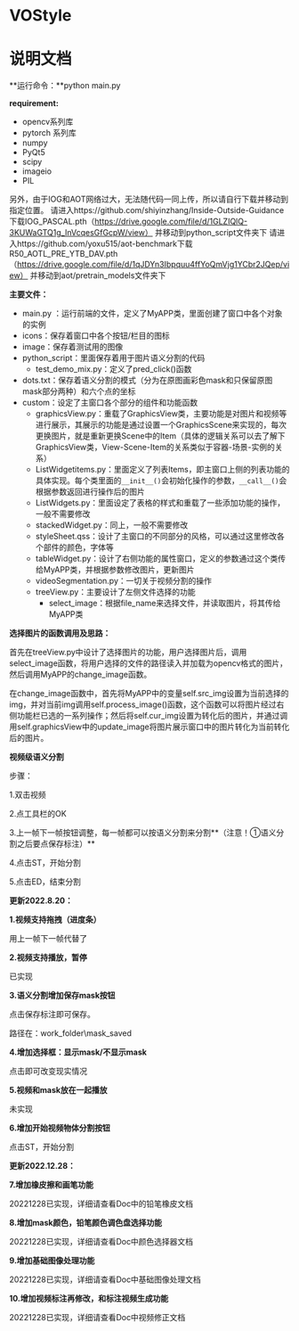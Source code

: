 # VOStyle

# 说明文档

**运行命令：**python main.py

**requirement:**

- opencv系列库
- pytorch 系列库
- numpy
- PyQt5
- scipy
- imageio
- PIL

另外，由于IOG和AOT网络过大，无法随代码一同上传，所以请自行下载并移动到指定位置。
请进入https://github.com/shiyinzhang/Inside-Outside-Guidance下载IOG_PASCAL.pth（https://drive.google.com/file/d/1GLZIQlQ-3KUWaGTQ1g_InVcqesGfGcpW/view）
并移动到python_script文件夹下
请进入https://github.com/yoxu515/aot-benchmark下载R50_AOTL_PRE_YTB_DAV.pth（https://drive.google.com/file/d/1qJDYn3Ibpquu4ffYoQmVjg1YCbr2JQep/view）
并移动到aot/pretrain_models文件夹下

**主要文件：**

- main.py ：运行前端的文件，定义了MyAPP类，里面创建了窗口中各个对象的实例
- icons：保存着窗口中各个按钮/栏目的图标
- image：保存着测试用的图像
- python_script：里面保存着用于图片语义分割的代码
    - test_demo_mix.py：定义了pred_click()函数
- dots.txt：保存着语义分割的模式（分为在原图画彩色mask和只保留原图mask部分两种）和六个点的坐标
- custom：设定了主窗口各个部分的组件和功能函数
    - graphicsView.py：重载了GraphicsView类，主要功能是对图片和视频等进行展示，其展示的功能是通过设置一个GraphicsScene来实现的，每次更换图片，就是重新更换Scene中的Item（具体的逻辑关系可以去了解下GraphicsView类，View-Scene-Item的关系类似于容器-场景-实例的关系）
    - ListWidgetitems.py：里面定义了列表Items，即主窗口上侧的列表功能的具体实现。每个类里面的`__init__()`会初始化操作的参数，`__call__()`会根据参数返回进行操作后的图片
    - ListWidgets.py：里面设定了表格的样式和重载了一些添加功能的操作，一般不需要修改
    - stackedWidget.py：同上，一般不需要修改
    - styleSheet.qss：设计了主窗口的不同部分的风格，可以通过这里修改各个部件的颜色，字体等
    - tableWidget.py：设计了右侧功能的属性窗口，定义的参数通过这个类传给MyAPP类，并根据参数修改图片，更新图片
    - videoSegmentation.py：一切关于视频分割的操作
    - treeView.py：主要设计了左侧文件选择的功能
        - select_image：根据file_name来选择文件，并读取图片，将其传给MyAPP类

**选择图片的函数调用及思路：**

首先在treeView.py中设计了选择图片的功能，用户选择图片后，调用select_image函数，将用户选择的文件的路径读入并加载为opencv格式的图片，然后调用MyAPP的change_image函数。

在change_image函数中，首先将MyAPP中的变量self.src_img设置为当前选择的img，并对当前img调用self.process_image()函数，这个函数可以将图片经过右侧功能栏已选的一系列操作；然后将self.cur_img设置为转化后的图片，并通过调用self.graphicsView中的update_image将图片展示窗口中的图片转化为当前转化后的图片。



**视频级语义分割**

步骤：

1.双击视频

2.点工具栏的OK

3.上一帧下一帧按钮调整，每一帧都可以按语义分割来分割**（注意！①语义分割之后要点保存标注）**

4.点击ST，开始分割

5.点击ED，结束分割





**更新2022.8.20：**

**1.视频支持拖拽（进度条）**

用上一帧下一帧代替了

**2.视频支持播放，暂停**

已实现

**3.语义分割增加保存mask按钮**

点击保存标注即可保存。

路径在：work_folder\mask_saved

**4.增加选择框：显示mask/不显示mask**

点击即可改变现实情况

**5.视频和mask放在一起播放**

未实现

**6.增加开始视频物体分割按钮**

点击ST，开始分割

**更新2022.12.28：**

**7.增加橡皮擦和画笔功能**

20221228已实现，详细请查看Doc中的铅笔橡皮文档

**8.增加mask颜色，铅笔颜色调色盘选择功能**

20221228已实现，详细请查看Doc中颜色选择器文档

**9.增加基础图像处理功能**

20221228已实现，详细请查看Doc中基础图像处理文档

**10.增加视频标注再修改，和标注视频生成功能**

20221228已实现，详细请查看Doc中视频修正文档

